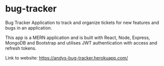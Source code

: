# bug-tracker

Bug Tracker Application to track and organize tickets for new features and bugs in an application.

This app is a MERN application and is built with React, Node, Express, MongoDB and Bootstrap and utilises JWT authentication with access and refresh tokens.

Link to website: https://andys-bug-tracker.herokuapp.com/
